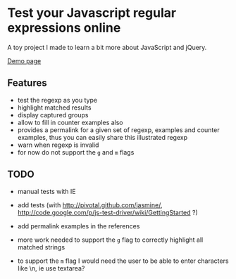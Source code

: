 Test your Javascript regular expressions online
===================================

A toy project I made to learn a bit more about JavaScript and jQuery.

[Demo page](http://florent2.github.com/test-regexp-online/)

Features
--------
* test the regexp as you type
* highlight matched results
* display captured groups
* allow to fill in counter examples also
* provides a permalink for a given set of regexp, examples and counter examples, thus you can easily share this illustrated regexp
* warn when regexp is invalid
* for now do not support the `g` and `m` flags

TODO
----

* manual tests with IE

* add tests (with http://pivotal.github.com/jasmine/, http://code.google.com/p/js-test-driver/wiki/GettingStarted ?)

* add permalink examples in the references

* more work needed to support the `g` flag to correctly highlight all matched strings
* to support the `m` flag I would need the user to be able to enter characters like \n, ie use textarea?